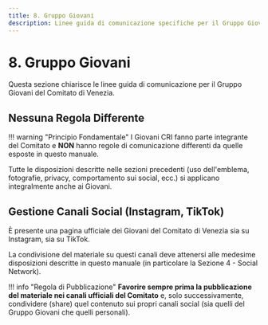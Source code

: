 ```yaml
---
title: 8. Gruppo Giovani
description: Linee guida di comunicazione specifiche per il Gruppo Giovani e i loro canali social (Instagram, TikTok).
---
```


# 8. Gruppo Giovani

Questa sezione chiarisce le linee guida di comunicazione per il Gruppo Giovani del Comitato di Venezia.

## Nessuna Regola Differente

!!! warning "Principio Fondamentale"
    I Giovani CRI fanno parte integrante del Comitato e **NON** hanno regole di comunicazione differenti da quelle esposte in questo manuale.

Tutte le disposizioni descritte nelle sezioni precedenti (uso dell'emblema, fotografie, privacy, comportamento sui social, ecc.) si applicano integralmente anche ai Giovani.

## Gestione Canali Social (Instagram, TikTok)

È presente una pagina ufficiale dei Giovani del Comitato di Venezia sia su Instagram, sia su TikTok.

La condivisione del materiale su questi canali deve attenersi alle medesime disposizioni descritte in questo manuale (in particolare la Sezione 4 - Social Network).

!!! info "Regola di Pubblicazione"
    **Favorire sempre prima la pubblicazione del materiale nei canali ufficiali del Comitato** e, solo successivamente, condividere (share) quel contenuto sui propri canali social (sia quelli del Gruppo Giovani che quelli personali).
